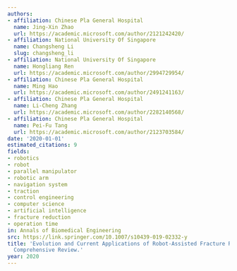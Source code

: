 ```yaml
---
authors:
- affiliation: Chinese Pla General Hospital
  name: Jing-Xin Zhao
  url: https://academic.microsoft.com/author/2121242420/
- affiliation: National University Of Singapore
  name: Changsheng Li
  slug: changsheng_li
- affiliation: National University Of Singapore
  name: Hongliang Ren
  url: https://academic.microsoft.com/author/2994729954/
- affiliation: Chinese Pla General Hospital
  name: Ming Hao
  url: https://academic.microsoft.com/author/2491241163/
- affiliation: Chinese Pla General Hospital
  name: Li-Cheng Zhang
  url: https://academic.microsoft.com/author/2282140568/
- affiliation: Chinese Pla General Hospital
  name: Pei-Fu Tang
  url: https://academic.microsoft.com/author/2123703584/
date: '2020-01-01'
estimated_citations: 9
fields:
- robotics
- robot
- parallel manipulator
- robotic arm
- navigation system
- traction
- control engineering
- computer science
- artificial intelligence
- fracture reduction
- operation time
in: Annals of Biomedical Engineering
src: https://link.springer.com/10.1007/s10439-019-02332-y
title: 'Evolution and Current Applications of Robot-Assisted Fracture Reduction: A
  Comprehensive Review.'
year: 2020
---
```

